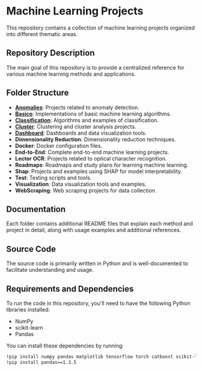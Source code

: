 # Machine Learning Projects

This repository contains a collection of machine learning projects organized into different thematic areas.

## Repository Description

The main goal of this repository is to provide a centralized reference for various machine learning methods and applications.

## Folder Structure

- [**Anomalies**](Anomalies/anomalies.md): Projects related to anomaly detection.
- [**Basico**](Basico/basic.md): Implementations of basic machine learning algorithms.
- [**Classification**](Classification/classification.md): Algorithms and examples of classification.
- [**Cluster**](cluster/cluster.md): Clustering and cluster analysis projects.
- [**Dashboard**](Dashboard/dash.md): Dashboards and data visualization tools.
- **Dimensionality Reduction**: Dimensionality reduction techniques.
- **Docker**: Docker configuration files.
- **End-to-End**: Complete end-to-end machine learning projects.
- **Lector OCR**: Projects related to optical character recognition.
- **Roadmaps**: Roadmaps and study plans for learning machine learning.
- **Shap**: Projects and examples using SHAP for model interpretability.
- **Test**: Testing scripts and tools.
- **Visualization**: Data visualization tools and examples.
- **WebScraping**: Web scraping projects for data collection.

## Documentation

Each folder contains additional README files that explain each method and project in detail, along with usage examples and additional references.

## Source Code

The source code is primarily written in Python and is well-documented to facilitate understanding and usage.

## Requirements and Dependencies

To run the code in this repository, you'll need to have the following Python libraries installed:

- NumPy
- scikit-learn
- Pandas

You can install these dependencies by running:

```bash
!pip install numpy pandas matplotlib tensorflow torch catboost scikit-learn shap streamlit sweetviz
!pip install pandas==1.3.5
